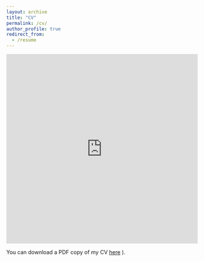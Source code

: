 ```yaml
---
layout: archive
title: "CV"
permalink: /cv/
author_profile: true
redirect_from:
  - /resume
---
```


<iframe src="http://yalequan.github.io/files/Clustering_Education_Data.pdf" width="100%" height="500" frameborder="no" border="0" marginwidth="0" marginheight="0"></iframe>

You can download a PDF copy of my CV [here](http://yalequan.github.io/files/Clustering_Education_Data.pdf)
).
